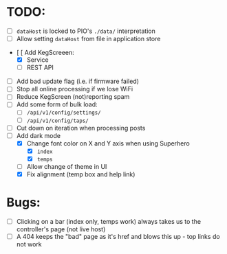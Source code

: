 # TODO:

- [ ] `dataHost` is locked to PIO's `./data/` interpretation
- [ ] Allow setting `dataHost` from file in application store
- [ [ Add KegScreeen:
    - [x] Service
    - [ ] REST API
- [ ] Add bad update flag (i.e. if firmware failed)
- [ ] Stop all online processing if we lose WiFi
- [ ] Reduce KegScreen (not)reporting spam
- [ ] Add some form of bulk load:
    - [ ] `/api/v1/config/settings/`
    - [ ] `/api/v1/config/taps/`
- [ ] Cut down on iteration when processing posts
- [ ] Add dark mode
    - [x] Change font color on X and Y axis when using Superhero
        - [x] `index`
        - [x] `temps`
    - [ ] Allow change of theme in UI
    - [x] Fix alignment (temp box and help link)

# Bugs:

- [ ] Clicking on a bar (index only, temps work) always takes us to the controller's page (not live host)
- [ ] A 404 keeps the "bad" page as it's href and blows this up - top links do not work
